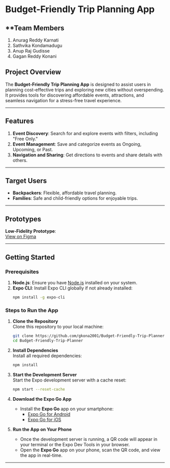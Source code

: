
# Budget-Friendly Trip Planning App  

## **Team Members
1. Anurag Reddy Karnati
2. Sathvika Kondamadugu
3. Anup Raj Gudisse
4. Gagan Reddy Konani

## **Project Overview**  
The **Budget-Friendly Trip Planning App** is designed to assist users in planning cost-effective trips and exploring new cities without overspending. It provides tools for discovering affordable events, attractions, and seamless navigation for a stress-free travel experience.  

---

## **Features**  
1. **Event Discovery**: Search for and explore events with filters, including "Free Only."  
2. **Event Management**: Save and categorize events as Ongoing, Upcoming, or Past.  
3. **Navigation and Sharing**: Get directions to events and share details with others.  

---

## **Target Users**  
- **Backpackers**: Flexible, affordable travel planning.  
- **Families**: Safe and child-friendly options for enjoyable trips.  

---

## **Prototypes**  
**Low-Fidelity Prototype**:  
[View on Figma](https://www.figma.com/proto/jxGaSMY1z8eAMHpx3HA8zC/Budget-Planner-v1?scaling=scale-down&content-scaling=fixed&page-id=0%3A1&node-id=11-1506&starting-point-node-id=11%3A1506)  

---

## **Getting Started**  

### **Prerequisites**  
1. **Node.js**: Ensure you have [Node.js](https://nodejs.org/) installed on your system.  
2. **Expo CLI**: Install Expo CLI globally if not already installed:  
   ```bash
   npm install -g expo-cli
   ```  

### **Steps to Run the App**  
1. **Clone the Repository**  
   Clone this repository to your local machine:  
   ```bash
   git clone https://github.com/gkona2001/Budget-Friendly-Trip-Planner.git
   cd Budget-Friendly-Trip-Planner
   ```  

2. **Install Dependencies**  
   Install all required dependencies:  
   ```bash
   npm install
   ```  

3. **Start the Development Server**  
   Start the Expo development server with a cache reset:  
   ```bash
   npm start --reset-cache
   ```  

4. **Download the Expo Go App**  
   - Install the **Expo Go** app on your smartphone:  
     - [Expo Go for Android](https://play.google.com/store/apps/details?id=host.exp.exponent)  
     - [Expo Go for iOS](https://apps.apple.com/app/expo-go/id982107779)  

5. **Run the App on Your Phone**  
   - Once the development server is running, a QR code will appear in your terminal or the Expo Dev Tools in your browser.  
   - Open the **Expo Go** app on your phone, scan the QR code, and view the app in real-time.  

---

